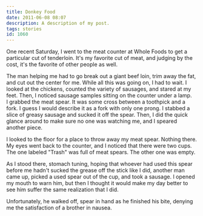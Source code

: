 ```yaml
---
title: Donkey Food
date: 2011-06-08 08:07
description: A description of my post.
tags: stories
id: 1060
---
```

One recent Saturday, I went to the meat counter at Whole Foods to get a particular cut of tenderloin.  It's my favorite cut of meat, and judging by the cost, it's the favorite of other people as well.

The man helping me had to go break out a giant beef loin, trim away the fat, and cut out the center for me.  While all this was going on, I had to wait.  I looked at the chickens, counted the variety of sausages, and stared at my feet.  Then, I noticed sausage samples sitting on the counter under a lamp.
<span class="spanEndPreview">&nbsp;</span>
I grabbed the meat spear.  It was some cross between a toothpick and a fork.  I guess I would describe it as a fork with only one prong.  I stabbed a slice of greasy sausage and sucked it off the spear.  Then, I did the quick glance around to make sure no one was watching me, and I speared another piece.

I looked to the floor for a place to throw away my meat spear.  Nothing there.  My eyes went back to the counter, and I noticed that there were two cups.  The one labeled "Trash" was full of meat spears.  The other one was empty.

As I stood there, stomach tuning, hoping that whoever had used this spear before me hadn't sucked the grease off the stick like I did, another man came up, picked a used spear out of the cup, and took a sausage.  I opened my mouth to warn him, but then I thought it would make my day better to see him suffer the same realization that I did.

Unfortunately, he walked off, spear in hand as he finished his bite, denying me the satisfaction of a brother in nausea.